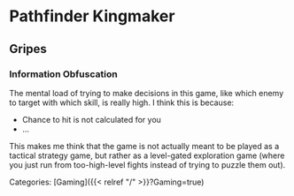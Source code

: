 # Pathfinder Kingmaker

## Gripes

### Information Obfuscation

The mental load of trying to make decisions in this game, like which enemy to
target with which skill, is really high.  I think this is because:

 - Chance to hit is not calculated for you
 - ...

This makes me think that the game is not actually meant to be played as a
tactical strategy game, but rather as a level-gated exploration game (where you
just run from too-high-level fights instead of trying to puzzle them out).

Categories: [Gaming]({{< relref "/" >}}?Gaming=true)